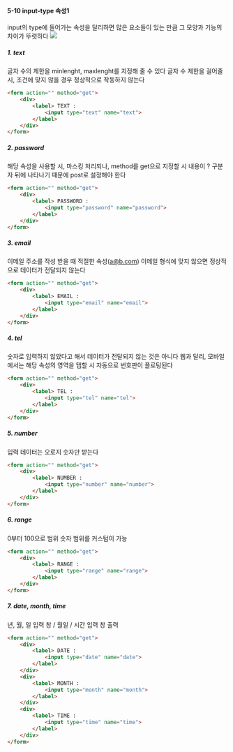 #### 5-10 input-type 속성1
input의 type에 들어가는 속성을 달리하면 많은 요소들이 있는 만큼 그 모양과 기능의 차이가 뚜렷하다
<img src ="https://t1.daumcdn.net/cfile/tistory/26688D3359736DCE02">

##### 1. text 
글자 수의 제한을 minlenght, maxlenght를 지정해 줄 수 있다
글자 수 제한을 걸어줄 시, 조건에 맞지 않을 경우 정상적으로 작동하지 않는다

```html
<form action="" method="get">
	<div>
		<label> TEXT : 
			<input type="text" name="text">
		</label>
	</div>
</form>
```

##### 2. password 
해당 속성을 사용할 시, 마스킹 처리되나, method를 get으로 지정할 시 내용이 ? 구분자 뒤에 나타나기 때문에 post로 설정해야 한다
```html
<form action="" method="get">
	<div>
		<label> PASSWORD : 
			<input type="password" name="password">
		</label>
	</div>
</form>
```

##### 3. email
이메일 주소를 작성 받을 때 적절한 속성(a@b.com)
이메일 형식에 맞지 않으면 정상적으로 데이터가 전달되지 않는다
```html
<form action="" method="get">
	<div>
		<label> EMAIL : 
			<input type="email" name="email">
		</label>
	</div>
</form>
```

##### 4. tel
숫자로 입력하지 않았다고 해서 데이터가 전달되지 않는 것은 아니다
웹과 달리, 모바일에서는 해당 속성의 영역을 탭할 시 자동으로 번호판이 플로팅된다
```html
<form action="" method="get">
	<div>
		<label> TEL : 
			<input type="tel" name="tel">
		</label>
	</div>
</form>
```

##### 5. number
입력 데이터는 오로지 숫자만 받는다
```html
<form action="" method="get">
	<div>
		<label> NUMBER : 
			<input type="number" name="number">
		</label>
	</div>
</form>
```

##### 6. range
0부터 100으로 범위
숫자 범위를 커스텀이 가능

```html
<form action="" method="get">
	<div>
		<label> RANGE : 
			<input type="range" name="range">
		</label>
	</div>
</form>
```

##### 7. date, month, time
년, 월, 일 입력 창 / 월일 / 시간 입력 창 출력
```html
<form action="" method="get">
	<div>
		<label> DATE : 
			<input type="date" name="date">
		</label>
	</div>
	<div>
		<label> MONTH : 
			<input type="month" name="month">
		</label>
	</div>
	<div>
		<label> TIME : 
			<input type="time" name="time">
		</label>
	</div>
</form>
```

